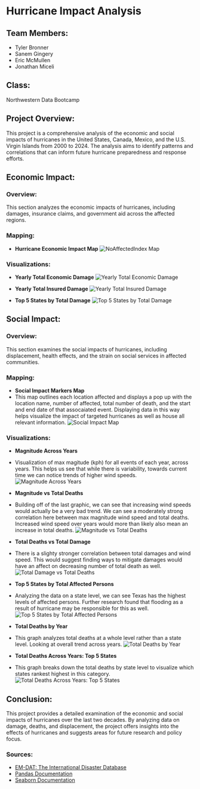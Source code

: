 # Hurricane Impact Analysis

## Team Members:
- Tyler Bronner
- Sanem Gingery
- Eric McMullen
- Jonathan Miceli

## Class:
Northwestern Data Bootcamp

## Project Overview:
This project is a comprehensive analysis of the economic and social impacts of hurricanes in the United States, Canada, Mexico, and the U.S. Virgin Islands from 2000 to 2024. The analysis aims to identify patterns and correlations that can inform future hurricane preparedness and response efforts.

## Economic Impact:

### Overview:
This section analyzes the economic impacts of hurricanes, including damages, insurance claims, and government aid across the affected regions.

### Mapping:
- **Hurricane Economic Impact Map**
  ![NoAffectedIndex Map](Images/NoAffectedIndex.gif)

### Visualizations:
- **Yearly Total Economic Damage**
  ![Yearly Total Economic Damage](Images/Yearly_Total_Economic_Damage.png)

- **Yearly Total Insured Damage**
  ![Yearly Total Insured Damage](Images/Yearly_Total_Insured_Damage.png)

- **Top 5 States by Total Damage**
  ![Top 5 States by Total Damage](Images/Top_5_States_by_Total_Damage.png)

## Social Impact:

### Overview:
This section examines the social impacts of hurricanes, including displacement, health effects, and the strain on social services in affected communities.

### Mapping:
- **Social Impact Markers Map**
- This map outlines each location affected and displays a pop up with the location name, number of affected, total number of death, and the start and end date of that assocaiated event. Displaying data in this way helps visualize the impact of targeted hurricanes as well as house all relevant information.
  ![Social Impact Map](Images/social_impact_markers.gif)

### Visualizations:
- **Magnitude Across Years**
- Visualization of max magitude (kph) for all events of each year, across years. This helps us see that while there is variability, towards current time we can notice trends of higher wind speeds.
  ![Magnitude Across Years](Images/Magnitude_Across_Years.png)

- **Magnitude vs Total Deaths**
- Building off of the last graphic, we can see that increasing wind speeds would actually be a very bad trend. We can see a moderately strong correlation here between max magnitude wind speed and total deaths. Increased wind speed over years would more than likely also mean an increase in total deaths.
  ![Magnitude vs Total Deaths](Images/Max_Magnitude_Total_Deaths.png)

- **Total Deaths vs Total Damage**
- There is a slighty stronger correlation between total damages and wind speed. This would suggest finding ways to mitigate damages would have an affect on decreasing number of total death as well.
  ![Total Damage vs Total Deaths](Images/Total_Damage_va_Total_Deaths.png)

- **Top 5 States by Total Affected Persons**
- Analyzing the data on a state level, we can see Texas has the highest levels of affected persons. Further research found that flooding as a result of hurricane may be responsible for this as well.
  ![Top 5 States by Total Affected Persons](Images/Top_5_States_by_Total_Affected_Persons.png)

- **Total Deaths by Year**
- This graph analyzes total deaths at a whole level rather than a state level. Looking at overall trend across years.
  ![Total Deaths by Year](Images/Total_Deaths_by_Year.png)

- **Total Deaths Across Years: Top 5 States**
- This graph breaks down the total deaths by state level to visualize which states rankest highest in this category.
  ![Total Deaths Across Years: Top 5 States](Images/Total_Deaths_Across_Years_Top_5_States.png)
  

## Conclusion:
This project provides a detailed examination of the economic and social impacts of hurricanes over the last two decades. By analyzing data on damage, deaths, and displacement, the project offers insights into the effects of hurricanes and suggests areas for future research and policy focus.

### Sources:
- [EM-DAT: The International Disaster Database](https://public.emdat.be/data)
- [Pandas Documentation](https://pandas.pydata.org/pandas-docs/stable/)
- [Seaborn Documentation](https://seaborn.pydata.org/)
